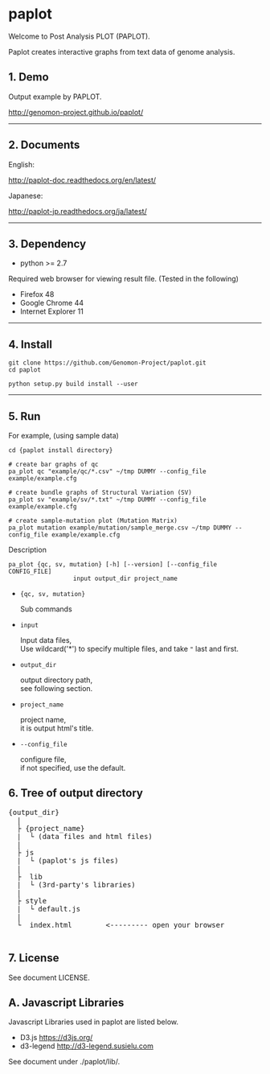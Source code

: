 # paplot

Welcome to Post Analysis PLOT (PAPLOT).

Paplot creates interactive graphs from text data of genome analysis.

## 1. Demo

Output example by PAPLOT.

http://genomon-project.github.io/paplot/

-------------------------------------------------------------------------

## 2. Documents

English:

http://paplot-doc.readthedocs.org/en/latest/

Japanese:

http://paplot-jp.readthedocs.org/ja/latest/


-------------------------------------------------------------------------

## 3. Dependency

 - python >= 2.7

Required web browser for viewing result file.
(Tested in the following)

 - Firefox 48
 - Google Chrome 44
 - Internet Explorer 11

-------------------------------------------------------------------------

## 4. Install

```
git clone https://github.com/Genomon-Project/paplot.git
cd paplot

python setup.py build install --user
```

-------------------------------------------------------------------------

## 5. Run

For example, (using sample data)

```
cd {paplot install directory}

# create bar graphs of qc
pa_plot qc "example/qc/*.csv" ~/tmp DUMMY --config_file example/example.cfg

# create bundle graphs of Structural Variation (SV)
pa_plot sv "example/sv/*.txt" ~/tmp DUMMY --config_file example/example.cfg

# create sample-mutation plot (Mutation Matrix)
pa_plot mutation example/mutation/sample_merge.csv ~/tmp DUMMY --config_file example/example.cfg
```

Description 

```
pa_plot {qc, sv, mutation} [-h] [--version] [--config_file CONFIG_FILE]
                  input output_dir project_name

```

 - `{qc, sv, mutation}`
 
    Sub commands

 - `input`

    Input data files,<br>
    Use wildcard('*') to specify multiple files, and take `"` last and first.

 - `output_dir`

    output directory path,<br>
    see following section.

 - `project_name`
 
   project name,<br>
   it is output html's title.

 - `--config_file` 

    configure file,<br>
    if not specified, use the default.

## 6. Tree of output directory

<pre>
{output_dir}
  |
  ├ {project_name}
  |  └ (data files and html files)
  |
  ├ js
  |  └ (paplot's js files)
  |
  ├  lib
  |  └ (3rd-party's libraries)
  |
  ├ style
  |  └ default.js
  |
  └  index.html        <--------- open your browser

</pre>

## 7. License 

See document LICENSE.

## A. Javascript Libraries

Javascript Libraries used in paplot are listed below.

 - D3.js <https://d3js.org/>
 - d3-legend <http://d3-legend.susielu.com>

See document under ./paplot/lib/<each lib>.

